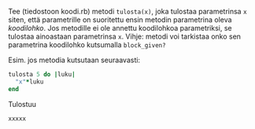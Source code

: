 Tee (tiedostoon koodi.rb) metodi `tulosta(x)`, joka tulostaa parametrinsa `x` siten, että parametrille on suoritettu ensin metodin parametrina oleva _koodilohko_. Jos metodille ei ole annettu koodilohkoa parametriksi, se tulostaa ainoastaan parametrinsa `x`. Vihje: metodi voi tarkistaa onko sen parametrina koodilohko kutsumalla `block_given?`

Esim. jos metodia kutsutaan seuraavasti:
```ruby
tulosta 5 do |luku|
  "x"*luku
end
```

Tulostuu

```
xxxxx
```
